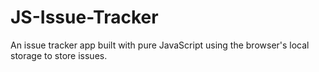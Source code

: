 # JS-Issue-Tracker
An issue tracker app built with pure JavaScript using the browser's local storage to store issues.
